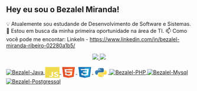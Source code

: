 ## Hey eu sou o Bezalel Miranda!

💡  Atualemente sou estudande de Desenvolvimento de Software e Sistemas.
🚀 Estou em busca da minha primeira oportunidade na área de TI.
📫 Como você pode me encontar: LinkeIn - https://www.linkedin.com/in/bezalel-miranda-ribeiro-02280a1b5/ 

<div align="center">
  <a href="https://github.com/bezalelmiranda">
  <img height="180em" src="https://github-readme-stats.vercel.app/api?username=bezalelmiranda&show_icons=true&theme=github_dark&include_all_commits=true&count_private=true"/>
  <img height="180em" src="https://github-readme-stats.vercel.app/api/top-langs/?username=bezalelmiranda&layout=compact&langs_count=7&theme=github_dark"/>
</div>
  
<div style="display: inline_block"><br>

  <img align="center" alt="Bezalel-Java" height="30" width="40" src="https://cdn.jsdelivr.net/gh/devicons/devicon/icons/java/java-original-wordmark.svg" />
  <img align="center" alt="Bezalel-Js" height="30" width="40" src="https://raw.githubusercontent.com/devicons/devicon/master/icons/javascript/javascript-plain.svg">
  <img align="center" alt="Bezalel-HTML" height="30" width="40" src="https://raw.githubusercontent.com/devicons/devicon/master/icons/html5/html5-original.svg">
  <img align="center" alt="Bezalel-CSS" height="30" width="40" src="https://raw.githubusercontent.com/devicons/devicon/master/icons/css3/css3-original.svg">
  <img align="center" alt="Bezalel-Python" height="30" width="40" src="https://raw.githubusercontent.com/devicons/devicon/master/icons/python/python-original.svg">
  <img align="center" alt="Bezalel-PHP" height="30" width="40" src="https://cdn.jsdelivr.net/gh/devicons/devicon/icons/php/php-plain.svg" />
  <img align="center" alt="Bezalel-Mysql" height="30" width="40" src="https://cdn.jsdelivr.net/gh/devicons/devicon/icons/mysql/mysql-plain-wordmark.svg" />
  <img align="center" alt="Bezalel-Postgressql" height="30" width="40" src="https://cdn.jsdelivr.net/gh/devicons/devicon/icons/postgresql/postgresql-plain-wordmark.svg" />
</div>
  
  ##



